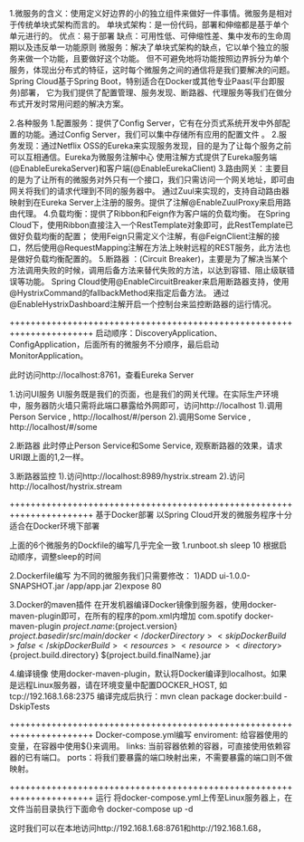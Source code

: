 1.微服务的含义：使用定义好边界的小的独立组件来做好一件事情。微服务是相对于传统单块式架构而言的。
单块式架构：是一份代码，部署和伸缩都是基于单个单元进行的。
     优点：易于部署
     缺点：可用性低、可伸缩性差、集中发布的生命周期以及违反单一功能原则
微服务：解决了单块式架构的缺点，它以单个独立的服务来做一个功能，且要做好这个功能。
        但不可避免地将功能按照边界拆分为单个服务，体现出分布式的特征，这时每个微服务之间的通信将是我们要解决的问题。
Spring Cloud基于Spring Boot，特别适合在Docker或其他专业Paas(平台即服务)部署，
     它为我们提供了配置管理、服务发现、断路器、代理服务等我们在做分布式开发时常用问题的解决方案。

2.各种服务
1.配置服务：提供了Config Server，它有在分页式系统开发中外部配置的功能。通过Config Server，我们可以集中存储所有应用的配置文件 。
2.服务发现：通过Netflix OSS的Eureka来实现服务发现，目的是为了让每个服务之前可以互相通信。Eureka为微服务注解中心
           使用注解方式提供了Eureka服务端(@EnableEurekaServer)和客户端(@EnableEurekaClient)
3.路由网关：主要目的是为了让所有的微服务对外只有一个接口，我们只需访问一个网关地址，即可由网关将我们的请求代理到不同的服务器中。
           通过Zuul来实现的，支持自动路由器映射到在Eureka Server上注册的服务。提供了注解@EnableZuulProxy来启用路由代理。
4.负载均衡：提供了Ribbon和Feign作为客户端的负载均衡。
           在Spring Cloud下，使用Ribbon直接注入一个RestTemplate对象即可，此RestTemplate已做好负载均衡的配置；
           使用Feign只需定义个注解，有@FeignClient注解的接口，然后使用@RequestMapping注解在方法上映射远程的REST服务，此方法也是做好负载均衡配置的。
5.断路器 ：(Circuit Breaker)，主要是为了解决当某个方法调用失败的时候，调用后备方法来替代失败的方法，以达到容错、阻止级联错误等功能。
          Spring Cloud使用@EnableCircuitBreaker来启用断路器支持，使用@HystrixCommand的fallbackMethod来指定后备方法。
          通过@EnableHystrixDashboard注解开启一个控制台来监控断路器的运行情况。
          
++++++++++++++++++++++++++++++++++++++++++++++++++++++++++++++++++++++
启动顺序：DiscoveryApplication、ConfigApplication，后面所有的微服务不分顺序，最后启动MonitorApplication。

此时访问http://localhost:8761，查看Eureka Server

1.访问UI服务
    UI服务既是我们的页面，也是我们的网关代理。在实际生产环境中，服务器防火墙只需将此端口暴露给外网即可，访问http://localhost 
1).调用Person Service , http://localhost/#/person
2).调用Some Service , http://localhost/#/some

2.断路器
    此时停止Person Service和Some Service, 观察断路器的效果，请求URI跟上面的1,2一样。

3.断路器监控
    1).访问http://localhost:8989/hystrix.stream
    2).访问http://localhost/hystrix.stream


++++++++++++++++++++++++++++++++++++++++++++++++++++++++++++++++++++++
基于Docker部署
    以Spring Cloud开发的微服务程序十分适合在Docker环境下部署
    
上面的6个微服务的Dockfile的编写几乎完全一致
1.runboot.sh
sleep 10  根据启动顺序，调整sleep的时间

2.Dockerfile编写
为不同的微服务我们只需要修改：
1)ADD ui-1.0.0-SNAPSHOT.jar /app/app.jar
2)expose 80

3.Docker的maven插件
     在开发机器编译Docker镜像到服务器，使用docker-maven-plugin即可，在所有的程序的pom.xml内增加
    <build>
        <plugins>
            <plugin>
                <groupId>com.spotify</groupId>
                <artifactId>docker-maven-plugin</artifactId>
                <configuration>
                    <imageName>${project.name}:${project.version}</imageName>
                    <dockerDirectory>${project.basedir}/src/main/docker</dockerDirectory>
                    <skipDockerBuild>false</skipDockerBuild>
                    <resources>
                        <resource>
                            <directory>${project.build.directory}</directory>
                            <include>${project.build.finalName}.jar</include>
                        </resource>
                    </resources>
                </configuration>
            </plugin>
        </plugins>
    </build>

4.编译镜像
     使用docker-maven-plugin，默认将Docker编译到localhost。如果是远程Linux服务器，请在环境变量中配置DOCKER_HOST, 如tcp://192.168.1.68:2375
     编译完成后执行：mvn clean package docker:build -DskipTests

++++++++++++++++++++++++++++++++++++++++++++++++++++++++++++++++++++++
Docker-compose.yml编写
    enviroment: 给容器使用的变量，在容器中使用${}来调用。
    links: 当前容器依赖的容器，可直接使用依赖容器的已有端口。
    ports：将我们要暴露的端口映射出来，不需要暴露的端口则不做映射。
    
++++++++++++++++++++++++++++++++++++++++++++++++++++++++++++++++++++++
运行
    将docker-compose.yml上传至Linux服务器上，在文件当前目录执行下面命令
    docker-compose up -d

这时我们可以在本地访问http://192.168.1.68:8761和http://192.168.1.68，











